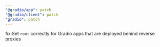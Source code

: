 ```yaml
---
"@gradio/app": patch
"@gradio/client": patch
"gradio": patch
---
```


fix:Set `root` correctly for Gradio apps that are deployed behind reverse proxies 
